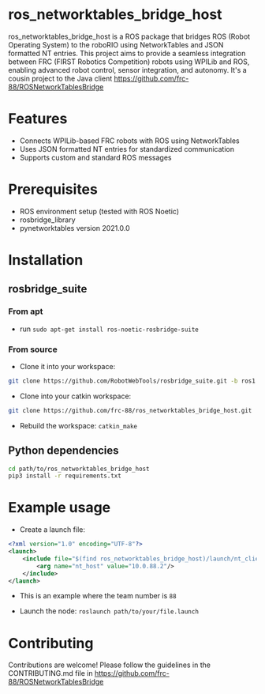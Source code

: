 # ros_networktables_bridge_host

ros_networktables_bridge_host is a ROS package that bridges ROS (Robot Operating System) to the roboRIO using NetworkTables and JSON formatted NT entries. This project aims to provide a seamless integration between FRC (FIRST Robotics Competition) robots using WPILib and ROS, enabling advanced robot control, sensor integration, and autonomy. It's a cousin project to the Java client <https://github.com/frc-88/ROSNetworkTablesBridge>

# Features

- Connects WPILib-based FRC robots with ROS using NetworkTables
- Uses JSON formatted NT entries for standardized communication
- Supports custom and standard ROS messages

# Prerequisites

- ROS environment setup (tested with ROS Noetic)
- rosbridge_library
- pynetworktables version 2021.0.0

# Installation

## rosbridge_suite

### From apt

- run `sudo apt-get install ros-noetic-rosbridge-suite`

### From source

- Clone it into your workspace:

```bash
git clone https://github.com/RobotWebTools/rosbridge_suite.git -b ros1
```

- Clone into your catkin workspace:

```bash
git clone https://github.com/frc-88/ros_networktables_bridge_host.git
```

- Rebuild the workspace: `catkin_make`

## Python dependencies

```bash
cd path/to/ros_networktables_bridge_host
pip3 install -r requirements.txt
```

# Example usage

- Create a launch file:

```xml
<?xml version="1.0" encoding="UTF-8"?>
<launch>
    <include file="$(find ros_networktables_bridge_host)/launch/nt_client.launch">
        <arg name="nt_host" value="10.0.88.2"/>
    </include>
</launch>
```

- This is an example where the team number is `88`

- Launch the node: `roslaunch path/to/your/file.launch`

# Contributing

Contributions are welcome! Please follow the guidelines in the CONTRIBUTING.md file in <https://github.com/frc-88/ROSNetworkTablesBridge>
